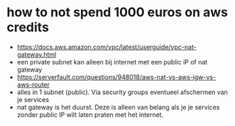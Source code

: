 # how to not spend 1000 euros on aws credits

- https://docs.aws.amazon.com/vpc/latest/userguide/vpc-nat-gateway.html
- een private subnet kan alleen bij internet met een public iP of nat gateway
- https://serverfault.com/questions/948018/aws-nat-vs-aws-igw-vs-aws-router
- alles in 1 subnet (public). Via security groups eventueel afschermen van je services
- nat gateway is het duurst. Deze is alleen van belang als je je services zonder public IP wilt laten praten met het internet.
